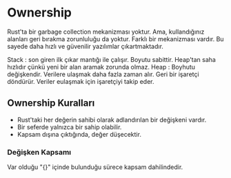 # Ownership

Rust'ta bir garbage collection mekanizması yoktur. Ama, kullandığınız alanları geri bırakma zorunluluğu da yoktur. Farklı bir mekanizması vardır. Bu sayede daha hızlı ve güvenilir yazılımlar çıkartmaktadır.

Stack : son giren ilk çıkar mantığı ile çalışır. Boyutu sabittir. Heap'tan saha hızlıdır çünkü yeni bir alan aramak zorunda olmaz.
Heap : Boyhutu değişkendir. Verilere ulaşmak daha fazla zaman alır. Geri bir işaretçi döndürür. Veriler eulaşmak için işaretçiyi takip eder.

## Ownership Kuralları

* Rust'taki her değerin sahibi olarak adlandırılan bir değişkeni vardır.
* Bir seferde yalnızca bir sahip olabilir.
* Kapsam dışına çıktığında, değer düşecektir.

### Değişken Kapsamı

Var olduğu "{}" içinde bulunduğu sürece kapsam dahilindedir.
